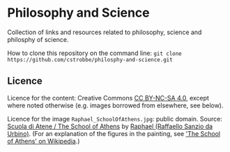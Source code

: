 # Philosophy and Science

Collection of links and resources related to philosophy, science
and philosphy of science. 

How to clone this repository on the command line:
    `git clone https://github.com/cstrobbe/philosphy-and-science.git`


## Licence

Licence for the content: Creative Commons [CC BY-NC-SA 4.0](Licence_CC-BY-NC-SA-4.0.html),
except where noted otherwise (e.g. images borrowed from elsewhere, see below).

Licence for the image `Raphael_SchoolOfAthens.jpg`: public domain.
Source: [Scuola di Atene / The School of Athens](https://commons.wikimedia.org/wiki/File:La_scuola_di_Atene.jpg)
by [Raphael (Raffaello Sanzio da Urbino)](https://en.wikipedia.org/wiki/Raphael).
(For an explanation of the figures in the painting, see 
['The School of Athens' on Wikipedia](https://en.wikipedia.org/wiki/The_School_of_Athens).)

